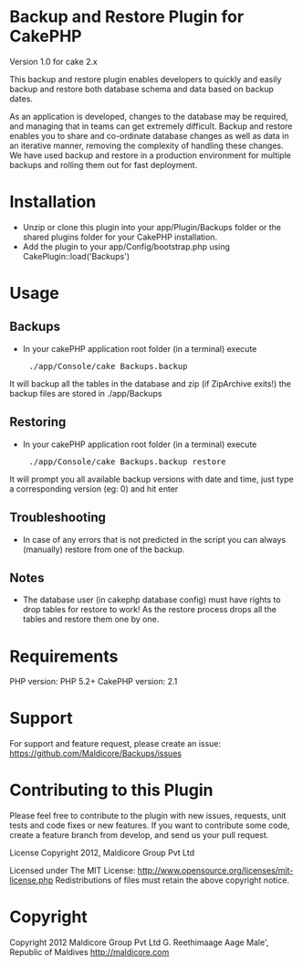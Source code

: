 Backup and Restore Plugin for CakePHP
=====================================
Version 1.0 for cake 2.x

This backup and restore plugin enables developers to quickly and easily backup and restore both database schema and data based on backup dates.

As an application is developed, changes to the database may be required, and managing that in teams can get extremely difficult. Backup and restore enables you to share and co-ordinate database changes as well as data in an iterative manner, removing the complexity of handling these changes. We have used backup and restore in a production environment for multiple backups and rolling them out for fast deployment.

Installation
=============

* Unzip or clone this plugin into your app/Plugin/Backups folder or the shared plugins folder for your CakePHP installation.
* Add the plugin to your app/Config/bootstrap.php using CakePlugin::load('Backups')

Usage
======

Backups
-------
* In your cakePHP application root folder (in a terminal) execute

<pre>
	./app/Console/cake Backups.backup
</pre>

It will backup all the tables in the database and zip (if ZipArchive exits!)
the backup files are stored in ./app/Backups

Restoring
----------
* In your cakePHP application root folder (in a terminal) execute

<pre>
	./app/Console/cake Backups.backup restore
</pre>

It will prompt you all available backup versions with date and time, just type a corresponding version (eg: 0) and hit enter

Troubleshooting
----------------
* In case of any errors that is not predicted in the script you can always (manually) restore from one of the backup.

Notes
------
* The database user (in cakephp database config) must have rights to drop tables for restore to work! As the restore process drops all the tables and restore them one by one.

Requirements
==============
PHP version: PHP 5.2+
CakePHP version: 2.1

Support
=========
For support and feature request, please create an issue: 
https://github.com/Maldicore/Backups/issues

Contributing to this Plugin
=============================
Please feel free to contribute to the plugin with new issues, requests, unit tests and code fixes or new features. If you want to contribute some code, create a feature branch from develop, and send us your pull request.

License
Copyright 2012, Maldicore Group Pvt Ltd

Licensed under The MIT License: http://www.opensource.org/licenses/mit-license.php
Redistributions of files must retain the above copyright notice.

Copyright
==========
Copyright 2012
Maldicore Group Pvt Ltd
G. Reethimaage Aage
Male', Republic of Maldives
http://maldicore.com